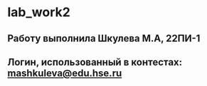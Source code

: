 # lab_work2
## Работу выполнила Шкулева М.А, 22ПИ-1
## Логин, использованный в контестах: mashkuleva@edu.hse.ru
